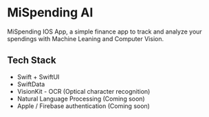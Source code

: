 # MiSpending AI
MiSpending IOS App, a simple finance app to track and analyze your spendings with Machine Leaning and Computer Vision.
## Tech Stack
- Swift + SwiftUI 
- SwiftData
- VisionKit - OCR (Optical character recognition)
- Natural Language Processing (Coming soon)
- Apple / Firebase authentication (Coming soon)
